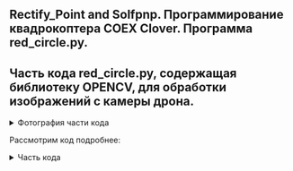 Rectify_Point and Solfpnp. Программирование квадрокоптера COEX Clover. Программа red_circle.py.
-

Часть кода red_circle.py, содержащая библиотеку OPENCV, для обработки изображений с камеры дрона.
-

<details>
      <summary>Фотография части кода</summary>
      <img width="672" alt="image" src="https://github.com/CentaurWitch/Flying-Robotics-I-National-Technic-Olympiad/assets/149146826/dae1d4dd-e078-406a-a901-90cd8da8aad9">

</details>

Рассмотрим код подробнее:
<details>
      <summary>Часть кода</summary>
      
      img_hsv = cv2.cvtColor(img, cv2.COLOR_BGR2HSV)

      В данной части видно, что переменная img_hsv равна преобразованию переменной img в HSV-диапозон, за что и отвечает функция cv2.
</details>
